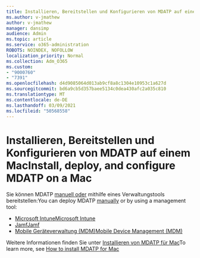 ```yaml
---
title: Installieren, Bereitstellen und Konfigurieren von MDATP auf einem Mac
ms.author: v-jmathew
author: v-jmathew
manager: dansimp
audience: Admin
ms.topic: article
ms.service: o365-administration
ROBOTS: NOINDEX, NOFOLLOW
localization_priority: Normal
ms.collection: Adm_O365
ms.custom:
- "9000760"
- "7391"
ms.openlocfilehash: d4d9085064d013ab9cf8a8c1304e10953c1a627d
ms.sourcegitcommit: bd6a9cb5d357baee5134c0dea430afc2a035c810
ms.translationtype: MT
ms.contentlocale: de-DE
ms.lasthandoff: 03/09/2021
ms.locfileid: "50568558"
---
```

# <a name="install-deploy-and-configure-mdatp-on-a-mac"></a><span data-ttu-id="fb180-102">Installieren, Bereitstellen und Konfigurieren von MDATP auf einem Mac</span><span class="sxs-lookup"><span data-stu-id="fb180-102">Install, deploy, and configure MDATP on a Mac</span></span>

<span data-ttu-id="fb180-103">Sie können MDATP [manuell oder](https://docs.microsoft.com/windows/security/threat-protection/microsoft-defender-atp/mac-install-manually) mithilfe eines Verwaltungstools bereitstellen:</span><span class="sxs-lookup"><span data-stu-id="fb180-103">You can deploy MDATP [manually](https://docs.microsoft.com/windows/security/threat-protection/microsoft-defender-atp/mac-install-manually) or by using a management tool:</span></span>

- [<span data-ttu-id="fb180-104">Microsoft Intune</span><span class="sxs-lookup"><span data-stu-id="fb180-104">Microsoft Intune</span></span>](https://go.microsoft.com/fwlink/?linkid=2144548)
- [<span data-ttu-id="fb180-105">Jamf</span><span class="sxs-lookup"><span data-stu-id="fb180-105">Jamf</span></span>](https://docs.microsoft.com/windows/security/threat-protection/microsoft-defender-atp/mac-install-with-jamf)
- [<span data-ttu-id="fb180-106">Mobile Geräteverwaltung (MDM)</span><span class="sxs-lookup"><span data-stu-id="fb180-106">Mobile Device Management (MDM)</span></span>](https://docs.microsoft.com/windows/security/threat-protection/microsoft-defender-atp/mac-install-with-other-mdm)

<span data-ttu-id="fb180-107">Weitere Informationen finden Sie unter [Installieren von MDATP für Mac](https://go.microsoft.com/fwlink/?linkid=2144672)</span><span class="sxs-lookup"><span data-stu-id="fb180-107">To learn more, see [How to install MDATP for Mac](https://go.microsoft.com/fwlink/?linkid=2144672)</span></span>
